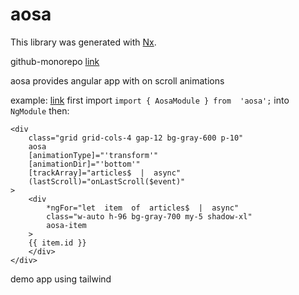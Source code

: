 
# aosa

This library was generated with [Nx](https://nx.dev).

github-monorepo [link](https://github.com/giorgi0203/universal-repo-nx)

aosa provides angular app with on scroll animations

example: [link](https://github.com/giorgi0203/universal-repo-nx/tree/master/apps/demo/src/app/pages/osa-demos/osa-demo/osa-demo)
first import `import { AosaModule } from  'aosa';` into `NgModule`
then:

    <div
	    class="grid grid-cols-4 gap-12 bg-gray-600 p-10"
	    aosa
	    [animationType]="'transform'"
	    [animationDir]="'bottom'"
	    [trackArray]="articles$  |  async"
	    (lastScroll)="onLastScroll($event)"
    >
	    <div
		    *ngFor="let  item  of  articles$  |  async"
		    class="w-auto h-96 bg-gray-700 my-5 shadow-xl"
		    aosa-item
	    >
	    {{ item.id }}
	    </div>
    </div>
demo app using tailwind 